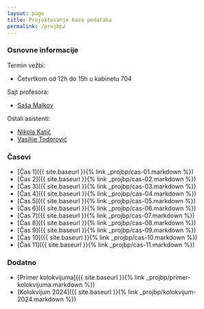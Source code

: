 ```yaml
---
layout: page
title: Projektovanje baza podataka
permalink: /projbp/
---
```


### Osnovne informacije

Termin vežbi:
- Četvrtkom od 12h do 15h u kabinetu 704

Sajt profesora:
- [Saša Malkov](http://poincare.matf.bg.ac.rs/~smalkov/)

Ostali asistenti:
- [Nikola Katić](http://poincare.matf.bg.ac.rs/~nikola.katic/)
- [Vasilije Todorović](http://poincare.matf.bg.ac.rs/~vasilije.todorovic/)

### Časovi

- [Čas 1]({{ site.baseurl }}{% link _projbp/cas-01.markdown %})
- [Čas 2]({{ site.baseurl }}{% link _projbp/cas-02.markdown %})
- [Čas 3]({{ site.baseurl }}{% link _projbp/cas-03.markdown %})
- [Čas 4]({{ site.baseurl }}{% link _projbp/cas-04.markdown %})
- [Čas 5]({{ site.baseurl }}{% link _projbp/cas-05.markdown %})
- [Čas 6]({{ site.baseurl }}{% link _projbp/cas-06.markdown %})
- [Čas 7]({{ site.baseurl }}{% link _projbp/cas-07.markdown %})
- [Čas 8]({{ site.baseurl }}{% link _projbp/cas-08.markdown %})
- [Čas 9]({{ site.baseurl }}{% link _projbp/cas-09.markdown %})
- [Čas 10]({{ site.baseurl }}{% link _projbp/cas-10.markdown %})
- [Čas 11]({{ site.baseurl }}{% link _projbp/cas-11.markdown %})

### Dodatno

- [Primer kolokvijuma]({{ site.baseurl }}{% link _projbp/primer-kolokvijuma.markdown %})
- [Kolokvijum 2024]({{ site.baseurl }}{% link _projbp/kolokvijum-2024.markdown %})
